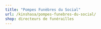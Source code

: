 ```yaml
---
title: "Pompes Funèbres du Social"
url: /kinshasa/pompes-funebres-du-social/
shop: directeurs de funérailles
---
```


